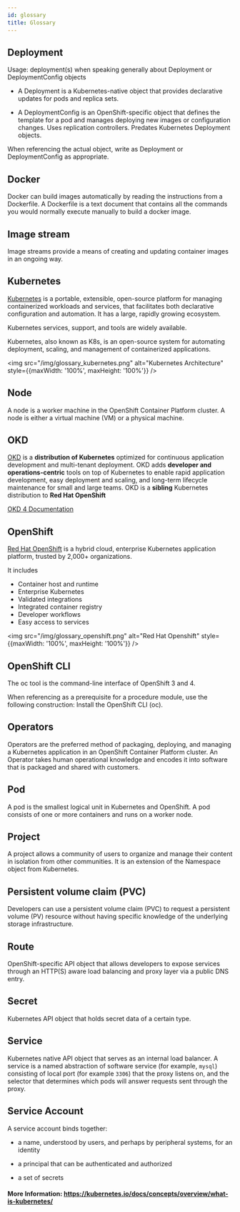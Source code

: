 ```yaml
---
id: glossary
title: Glossary
---
```


## Deployment

Usage: deployment(s) when speaking generally about Deployment or DeploymentConfig objects

* A Deployment is a Kubernetes-native object that provides declarative updates for pods and replica sets.

* A DeploymentConfig is an OpenShift-specific object that defines the template for a pod and manages deploying new images or configuration changes. Uses replication controllers. Predates Kubernetes Deployment objects.

When referencing the actual object, write as Deployment or DeploymentConfig as appropriate. 

## Docker

Docker can build images automatically by reading the instructions from a Dockerfile. A Dockerfile is a text document that contains all the commands you would normally execute manually to build a docker image.

## Image stream

Image streams provide a means of creating and updating container images in an ongoing way.

## Kubernetes

[Kubernetes](https://kubernetes.io/) is a portable, extensible, open-source platform for managing containerized workloads and services, that facilitates both declarative configuration and automation. It has a large, rapidly growing ecosystem. 

Kubernetes services, support, and tools are widely available.

Kubernetes, also known as K8s, is an open-source system for automating deployment, scaling, and management of containerized applications.

<img src="/img/glossary_kubernetes.png" alt="Kubernetes Architecture" style={{maxWidth: '100%', maxHeight: '100%'}} />

## Node

A node is a worker machine in the OpenShift Container Platform cluster. A node is either a virtual machine (VM) or a physical machine.

## OKD

[OKD](https://www.okd.io/) is a **distribution of Kubernetes** optimized for continuous application development and multi-tenant deployment. OKD adds **developer and operations-centric** tools on top of Kubernetes to enable rapid application development, easy deployment and scaling, and long-term lifecycle maintenance for small and large teams. OKD is a **sibling** Kubernetes distribution to **Red Hat OpenShift**

[OKD 4 Documentation](https://docs.okd.io/latest/welcome/index.html)

## OpenShift

[Red Hat OpenShift](https://www.openshift.com/) is a hybrid cloud, enterprise Kubernetes application platform, trusted by 2,000+ organizations.

It includes 

* Container host and runtime
* Enterprise Kubernetes
* Validated integrations
* Integrated container registry
* Developer workflows
* Easy access to services

<img src="/img/glossary_openshift.png" alt="Red Hat Openshift" style={{maxWidth: '100%', maxHeight: '100%'}} />

## OpenShift CLI

The oc tool is the command-line interface of OpenShift 3 and 4.

When referencing as a prerequisite for a procedure module, use the following construction: Install the OpenShift CLI (oc).

## Operators

Operators are the preferred method of packaging, deploying, and managing a Kubernetes application in an OpenShift Container Platform cluster. An Operator takes human operational knowledge and encodes it into software that is packaged and shared with customers.

## Pod

A pod is the smallest logical unit in Kubernetes and OpenShift. A pod consists of one or more containers and runs on a worker node.

## Project

A project allows a community of users to organize and manage their content in isolation from other communities. It is an extension of the Namespace object from Kubernetes.

## Persistent volume claim (PVC)

Developers can use a persistent volume claim (PVC) to request a persistent volume (PV) resource without having specific knowledge of the underlying storage infrastructure.

## Route

OpenShift-specific API object that allows developers to expose services through an HTTP(S) aware load balancing and proxy layer via a public DNS entry. 

## Secret

Kubernetes API object that holds secret data of a certain type.

## Service

Kubernetes native API object that serves as an internal load balancer. A service is a named abstraction of software service (for example, `mysql`) consisting of local port (for example `3306`) that the proxy listens on, and the selector that determines which pods will answer requests sent through the proxy.

## Service Account

A service account binds together:

* a name, understood by users, and perhaps by peripheral systems, for an identity

* a principal that can be authenticated and authorized

* a set of secrets

#### More Information: https://kubernetes.io/docs/concepts/overview/what-is-kubernetes/
